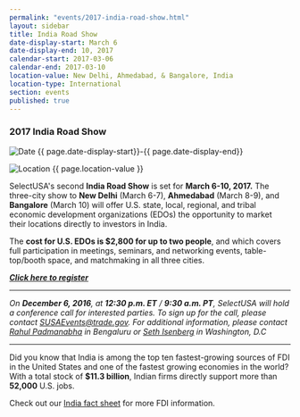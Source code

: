 ```yaml
---
permalink: "events/2017-india-road-show.html"
layout: sidebar
title: India Road Show
date-display-start: March 6
date-display-end: 10, 2017
calendar-start: 2017-03-06
calendar-end: 2017-03-10
location-value: New Delhi, Ahmedabad, & Bangalore, India
location-type: International
section: events
published: true
---
```


### 2017 India Road Show

![Date](https://google.github.io/material-design-icons/action/svg/design/ic_event_24px.svg "Date") {{ page.date-display-start}}-{{ page.date-display-end}}

![Location](http://google.github.io/material-design-icons/social/svg/design/ic_location_city_24px.svg "Location") {{ page.location-value }}

SelectUSA's second **India Road Show** is set for **March 6-10, 2017.** The three-city show to **New Delhi** (March 6-7), **Ahmedabad** (March 8-9), and **Bangalore** (March 10) will offer U.S. state, local, regional, and tribal economic development organizations (EDOs) the opportunity to market their locations directly to investors in India.

The **cost for U.S. EDOs is $2,800 for up to two people**, and which covers full participation in meetings, seminars, and networking events, table-top/booth space, and matchmaking in all three cities.

[**_Click here to register_**](https://connect.eventtia.com/en/dmz/2017indiaroadshow/website)

---

_On **December 6, 2016**, at **12:30 p.m. ET** / **9:30 a.m. PT**, SelectUSA will hold a conference call for interested parties. To sign up for the call, please contact [SUSAEvents@trade.gov](mailto:susaevents@trade.gov). For additional information, please contact [Rahul Padmanabha](mailto:rahul.padmanabha@trade.gov) in Bengaluru or [Seth Isenberg](mailto:seth.isenberg@trade.gov) in Washington, D.C_

---

Did you know that India is among the top ten fastest-growing sources of FDI in the United States and one of the fastest growing economies in the world? With a total stock of **$11.3 billion**, Indian firms directly support more than **52,000** U.S. jobs. 

Check out our [India fact sheet](https://www.selectusa.gov/country-fact-sheet/India) for more FDI information. 
